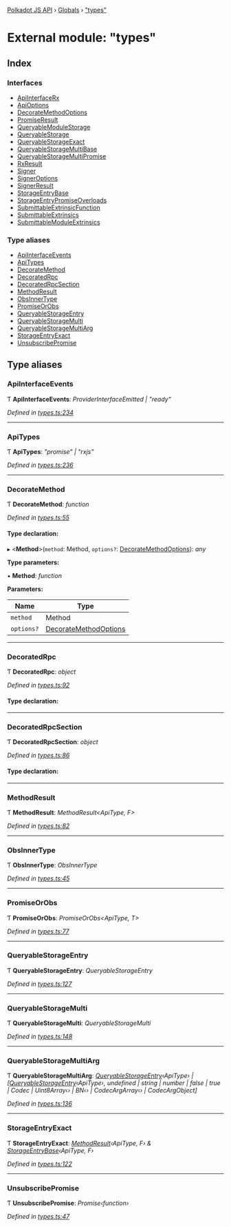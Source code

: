 [Polkadot JS API](../README.md) › [Globals](../globals.md) › ["types"](_types_.md)

# External module: "types"

## Index

### Interfaces

* [ApiInterfaceRx](../interfaces/_types_.apiinterfacerx.md)
* [ApiOptions](../interfaces/_types_.apioptions.md)
* [DecorateMethodOptions](../interfaces/_types_.decoratemethodoptions.md)
* [PromiseResult](../interfaces/_types_.promiseresult.md)
* [QueryableModuleStorage](../interfaces/_types_.queryablemodulestorage.md)
* [QueryableStorage](../interfaces/_types_.queryablestorage.md)
* [QueryableStorageExact](../interfaces/_types_.queryablestorageexact.md)
* [QueryableStorageMultiBase](../interfaces/_types_.queryablestoragemultibase.md)
* [QueryableStorageMultiPromise](../interfaces/_types_.queryablestoragemultipromise.md)
* [RxResult](../interfaces/_types_.rxresult.md)
* [Signer](../interfaces/_types_.signer.md)
* [SignerOptions](../interfaces/_types_.signeroptions.md)
* [SignerResult](../interfaces/_types_.signerresult.md)
* [StorageEntryBase](../interfaces/_types_.storageentrybase.md)
* [StorageEntryPromiseOverloads](../interfaces/_types_.storageentrypromiseoverloads.md)
* [SubmittableExtrinsicFunction](../interfaces/_types_.submittableextrinsicfunction.md)
* [SubmittableExtrinsics](../interfaces/_types_.submittableextrinsics.md)
* [SubmittableModuleExtrinsics](../interfaces/_types_.submittablemoduleextrinsics.md)

### Type aliases

* [ApiInterfaceEvents](_types_.md#apiinterfaceevents)
* [ApiTypes](_types_.md#apitypes)
* [DecorateMethod](_types_.md#decoratemethod)
* [DecoratedRpc](_types_.md#decoratedrpc)
* [DecoratedRpcSection](_types_.md#decoratedrpcsection)
* [MethodResult](_types_.md#methodresult)
* [ObsInnerType](_types_.md#obsinnertype)
* [PromiseOrObs](_types_.md#promiseorobs)
* [QueryableStorageEntry](_types_.md#queryablestorageentry)
* [QueryableStorageMulti](_types_.md#queryablestoragemulti)
* [QueryableStorageMultiArg](_types_.md#queryablestoragemultiarg)
* [StorageEntryExact](_types_.md#storageentryexact)
* [UnsubscribePromise](_types_.md#unsubscribepromise)

## Type aliases

###  ApiInterfaceEvents

Ƭ **ApiInterfaceEvents**: *ProviderInterfaceEmitted | "ready"*

*Defined in [types.ts:234](https://github.com/polkadot-js/api/blob/75220eb54f/packages/api/src/types.ts#L234)*

___

###  ApiTypes

Ƭ **ApiTypes**: *"promise" | "rxjs"*

*Defined in [types.ts:236](https://github.com/polkadot-js/api/blob/75220eb54f/packages/api/src/types.ts#L236)*

___

###  DecorateMethod

Ƭ **DecorateMethod**: *function*

*Defined in [types.ts:55](https://github.com/polkadot-js/api/blob/75220eb54f/packages/api/src/types.ts#L55)*

#### Type declaration:

▸ <**Method**>(`method`: Method, `options?`: [DecorateMethodOptions](../interfaces/_types_.decoratemethodoptions.md)): *any*

**Type parameters:**

▪ **Method**: *function*

**Parameters:**

Name | Type |
------ | ------ |
`method` | Method |
`options?` | [DecorateMethodOptions](../interfaces/_types_.decoratemethodoptions.md) |

___

###  DecoratedRpc

Ƭ **DecoratedRpc**: *object*

*Defined in [types.ts:92](https://github.com/polkadot-js/api/blob/75220eb54f/packages/api/src/types.ts#L92)*

#### Type declaration:

___

###  DecoratedRpcSection

Ƭ **DecoratedRpcSection**: *object*

*Defined in [types.ts:86](https://github.com/polkadot-js/api/blob/75220eb54f/packages/api/src/types.ts#L86)*

#### Type declaration:

___

###  MethodResult

Ƭ **MethodResult**: *MethodResult<ApiType, F>*

*Defined in [types.ts:82](https://github.com/polkadot-js/api/blob/75220eb54f/packages/api/src/types.ts#L82)*

___

###  ObsInnerType

Ƭ **ObsInnerType**: *ObsInnerType<O>*

*Defined in [types.ts:45](https://github.com/polkadot-js/api/blob/75220eb54f/packages/api/src/types.ts#L45)*

___

###  PromiseOrObs

Ƭ **PromiseOrObs**: *PromiseOrObs<ApiType, T>*

*Defined in [types.ts:77](https://github.com/polkadot-js/api/blob/75220eb54f/packages/api/src/types.ts#L77)*

___

###  QueryableStorageEntry

Ƭ **QueryableStorageEntry**: *QueryableStorageEntry<ApiType>*

*Defined in [types.ts:127](https://github.com/polkadot-js/api/blob/75220eb54f/packages/api/src/types.ts#L127)*

___

###  QueryableStorageMulti

Ƭ **QueryableStorageMulti**: *QueryableStorageMulti<ApiType>*

*Defined in [types.ts:148](https://github.com/polkadot-js/api/blob/75220eb54f/packages/api/src/types.ts#L148)*

___

###  QueryableStorageMultiArg

Ƭ **QueryableStorageMultiArg**: *[QueryableStorageEntry](_types_.md#queryablestorageentry)‹ApiType› | [[QueryableStorageEntry](_types_.md#queryablestorageentry)‹ApiType›, undefined | string | number | false | true | Codec | Uint8Array‹› | BN‹› | CodecArgArray‹› | CodecArgObject]*

*Defined in [types.ts:136](https://github.com/polkadot-js/api/blob/75220eb54f/packages/api/src/types.ts#L136)*

___

###  StorageEntryExact

Ƭ **StorageEntryExact**: *[MethodResult](_types_.md#methodresult)‹ApiType, F› & [StorageEntryBase](../interfaces/_types_.storageentrybase.md)‹ApiType, F›*

*Defined in [types.ts:122](https://github.com/polkadot-js/api/blob/75220eb54f/packages/api/src/types.ts#L122)*

___

###  UnsubscribePromise

Ƭ **UnsubscribePromise**: *Promise‹function›*

*Defined in [types.ts:47](https://github.com/polkadot-js/api/blob/75220eb54f/packages/api/src/types.ts#L47)*

